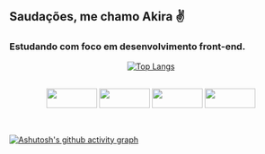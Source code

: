 ## Saudações, me chamo Akira ✌️
### Estudando com foco em desenvolvimento front-end.

<div align="center">
  
  [![Top Langs](https://github-readme-stats.vercel.app/api/top-langs/?username=daniAkira&layout=compact&theme=tokyonight)](https://github.com/anuraghazra/github-readme-stats)
  
</div>

<div align="center"><br>
  <img align="center" height="35" width="90" src="https://img.shields.io/badge/JavaScript-F7DF1E?style=for-the-badge&logo=javascript&logoColor=black">
  <img align="center" height="35" width="90" src="https://shields.io/badge/react-black?logo=react&style=for-the-badge%22">
  <img align="center" height="35" width="90" src="https://img.shields.io/badge/HTML5-E34F26?style=for-the-badge&logo=html5&logoColor=white">
  <img align="center" height="35" width="90" src="https://img.shields.io/badge/CSS3-1572B6?style=for-the-badge&logo=css3&logoColor=white">
  
  
</div><br><br>

[![Ashutosh's github activity graph](https://github-readme-activity-graph.cyclic.app/graph?username=daniAkira&bg_color=1a1b27&color=70a4fc&line=37b5a7&point=be90f2&area=true&hide_border=true)](https://github.com/ashutosh00710/github-readme-activity-graph)
